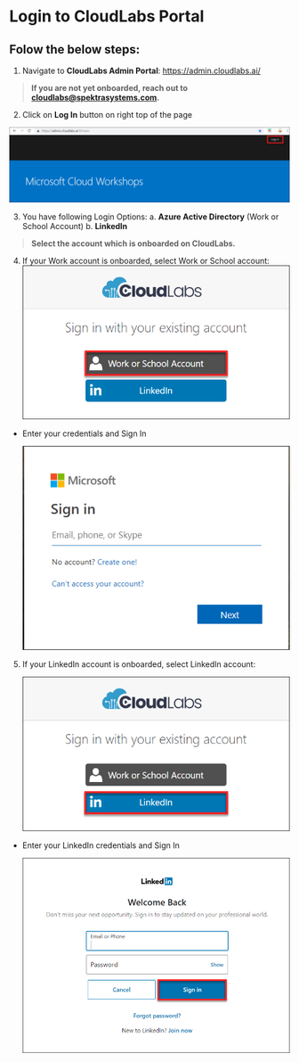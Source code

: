 # Login to CloudLabs Portal

## Folow the below steps:

1. Navigate to **CloudLabs Admin Portal**: https://admin.cloudlabs.ai/

>**If you are not yet onboarded, reach out to cloudlabs@spektrasystems.com.**

2. Click on **Log In** button on right top of the page

  ![](images/login.png)

3. You have following Login Options:
   a. **Azure Active Directory** (Work or School Account)
   b. **LinkedIn**

>**Select the account which is onboarded on CloudLabs.**

4. If your Work account is onboarded, select Work or School account:
   ![](images/work.png)
  
* Enter your credentials and Sign In
   
   ![](images/worksign.png)

5. If your LinkedIn account is onboarded, select LinkedIn account:
   
   ![](images/linkedin.png)
    
* Enter your LinkedIn credentials and Sign In
   
   ![](images/linksign.png)
